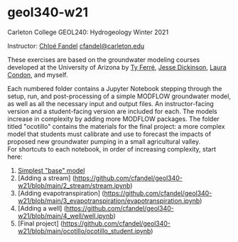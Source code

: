 # geol340-w21
Carleton College 
GEOL240: Hydrogeology 
Winter 2021

Instructor: [Chloé Fandel](https://github.com/cfandel)
cfandel@carleton.edu

These exercises are based on the groundwater modeling courses developed at the University of Arizona by [Ty Ferré](https://has.arizona.edu/people/pa-ty-ferr%C3%A9), [Jesse Dickinson](https://www.usgs.gov/staff-profiles/jesse-dickinson), [Laura Condon](https://github.com/lecondon), and myself.

Each numbered folder contains a Jupyter Notebook stepping through the setup, run, and post-processing of a simple MODFLOW groundwater model, as well as all the necessary input and output files. An instructor-facing version and a student-facing version are included for each. The models increase in complexity by adding more MODFLOW packages. The folder titled "ocotillo" contains the materials for the final project: a more complex model that students must calibrate and use to forecast the impacts of proposed new groundwater pumping in a small agricultural valley.<br>
For shortcuts to each notebook, in order of increasing complexity, start here:

1. [Simplest "base" model](https://github.com/cfandel/geol340-w21/blob/main/1_base/base.ipynb)
2. [Adding a stream] (https://github.com/cfandel/geol340-w21/blob/main/2_stream/stream.ipynb)
3. [Adding evapotranspiration] (https://github.com/cfandel/geol340-w21/blob/main/3_evapotranspiration/evapotranspiration.ipynb)
4. [Adding a well] (https://github.com/cfandel/geol340-w21/blob/main/4_well/well.ipynb)
5. [Final project] (https://github.com/cfandel/geol340-w21/blob/main/ocotillo/ocotillo_student.ipynb) 
